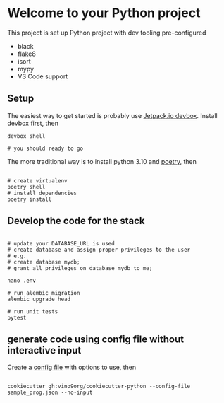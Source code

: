 
# Welcome to your Python project

This project is set up Python project with dev tooling pre-configured

* black
* flake8
* isort
* mypy
* VS Code support

## Setup

The easiest way to get started is probably use [Jetpack.io devbox](https://www.jetpack.io/devbox). Install devbox first, then

```shell
devbox shell

# you should ready to go

```

The more traditional way is to install python 3.10 and [poetry](https://python-poetry.org/), then

```shell

# create virtualenv
poetry shell
# install dependencies
poetry install

```

## Develop the code for the stack

```shell

# update your DATABASE_URL is used
# create database and assign proper privileges to the user
# e.g.
# create database mydb;
# grant all privileges on database mydb to me;

nano .env

# run alembic migration
alembic upgrade head

# run unit tests
pytest

```

## generate code using config file without interactive input

Create a [config file](sample_prog.json) with options to use, then

```shell

cookiecutter gh:vino9org/cookiecutter-python --config-file sample_prog.json --no-input

```
